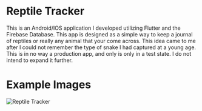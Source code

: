 # Reptile Tracker

This is an Android/IOS application I developed utilizing Flutter and the Firebase Database. This app is designed as a simple way to keep a journal of reptiles or really any animal that your come across. This idea came to me after I could not remember the type of snake I had captured at a young age. This is in no way a production app, and only is only in a test state. I do not intend to expand it further.

# Example Images
![Reptile Tracker]()
